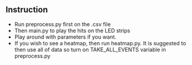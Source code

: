 ## Instruction
* Run preprocess.py first on the .csv file
* Then main.py to play the hits on the LED strips
* Play around with parameters if you want.
* If you wish to see a heatmap, then run heatmap.py. It is suggested to then use all of data so turn on TAKE_ALL_EVENTS variable in preprocess.py